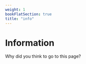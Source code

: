 ```yaml
---
weight: 1
bookFlatSection: true
title: "info"
---
```


# Information

Why did you think to go to this page?